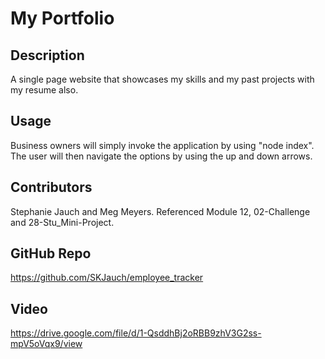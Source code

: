 # My Portfolio

## Description

A single page website that showcases my skills and my past projects with my resume also.

## Usage

Business owners will simply invoke the application by using "node index".  The user will then navigate the options by using the up and down arrows.

## Contributors

Stephanie Jauch and Meg Meyers.  Referenced Module 12, 02-Challenge and 28-Stu_Mini-Project.

##  GitHub Repo

https://github.com/SKJauch/employee_tracker

##  Video 
https://drive.google.com/file/d/1-QsddhBj2oRBB9zhV3G2ss-mpV5oVqx9/view
